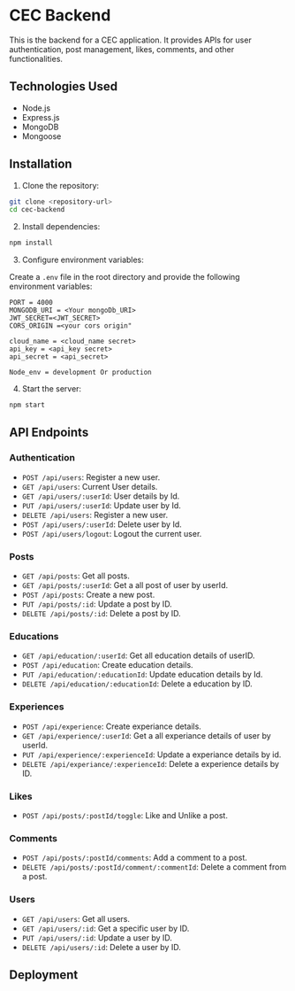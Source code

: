 # CEC Backend

This is the backend for a CEC application. It provides APIs for user authentication, post management, likes, comments, and other functionalities.

## Technologies Used

- Node.js
- Express.js
- MongoDB
- Mongoose

## Installation

1. Clone the repository:

```bash
git clone <repository-url>
cd cec-backend
```

2. Install dependencies:

```bash
npm install
```

3. Configure environment variables:

Create a `.env` file in the root directory and provide the following environment variables:

```plaintext
PORT = 4000
MONGODB_URI = <Your mongoDb_URI>
JWT_SECRET=<JWT_SECRET>
CORS_ORIGIN =<your cors origin"

cloud_name = <cloud_name secret>
api_key = <api_key secret>
api_secret = <api_secret>

Node_env = development Or production 
```

4. Start the server:

```bash
npm start
```

## API Endpoints

### Authentication

- `POST /api/users`: Register a new user.
- `GET /api/users`: Current User details.
- `GET /api/users/:userId`: User details by Id.
- `PUT /api/users/:userId`: Update user by Id.
- `DELETE /api/users`: Register a new user.
- `POST /api/users/:userId`: Delete user by Id.
- `POST /api/users/logout`: Logout the current user.

### Posts

- `GET /api/posts`: Get all posts.
- `GET /api/posts/:userId`: Get a all post of user by userId.
- `POST /api/posts`: Create a new post.
- `PUT /api/posts/:id`: Update a post by ID.
- `DELETE /api/posts/:id`: Delete a post by ID.

### Educations

- `GET /api/education/:userId`: Get all education details of userID.
- `POST /api/education`: Create education details.
- `PUT /api/education/:educationId`: Update education details by Id.
- `DELETE /api/education/:educationId`: Delete a education by ID.

### Experiences

- `POST /api/experience`: Create experiance details.
- `GET /api/experience/:userId`: Get a all experiance details of user by userId.
- `PUT /api/experience/:experienceId`: Update a experiance details by id.
- `DELETE /api/experiance/:experienceId`: Delete a experience details by ID.

### Likes

- `POST /api/posts/:postId/toggle`: Like and Unlike a post.

### Comments

- `POST /api/posts/:postId/comments`: Add a comment to a post.
- `DELETE /api/posts/:postId/comment/:commentId`: Delete a comment from a post.

### Users

- `GET /api/users`: Get all users.
- `GET /api/users/:id`: Get a specific user by ID.
- `PUT /api/users/:id`: Update a user by ID.
- `DELETE /api/users/:id`: Delete a user by ID.

## Deployment

